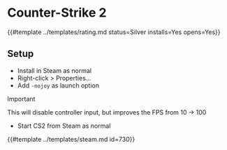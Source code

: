 # Counter-Strike 2
<!-- script:Aliases [
    "Counter Strike 2",
    "CS2"
] -->

{{#template ../templates/rating.md status=Silver installs=Yes opens=Yes}}

## Setup

- Install in Steam as normal
- Right-click > Properties...
- Add `-nojoy` as launch option

> [!IMPORTANT]
> This will disable controller input, but improves the FPS from 10 -> 100

- Start CS2 from Steam as normal

{{#template ../templates/steam.md id=730}}